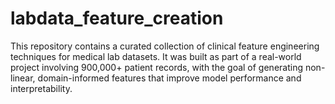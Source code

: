 # labdata_feature_creation
This repository contains a curated collection of clinical feature engineering techniques for medical lab datasets. It was built as part of a real-world project involving 900,000+ patient records, with the goal of generating non-linear, domain-informed features that improve model performance and interpretability.
